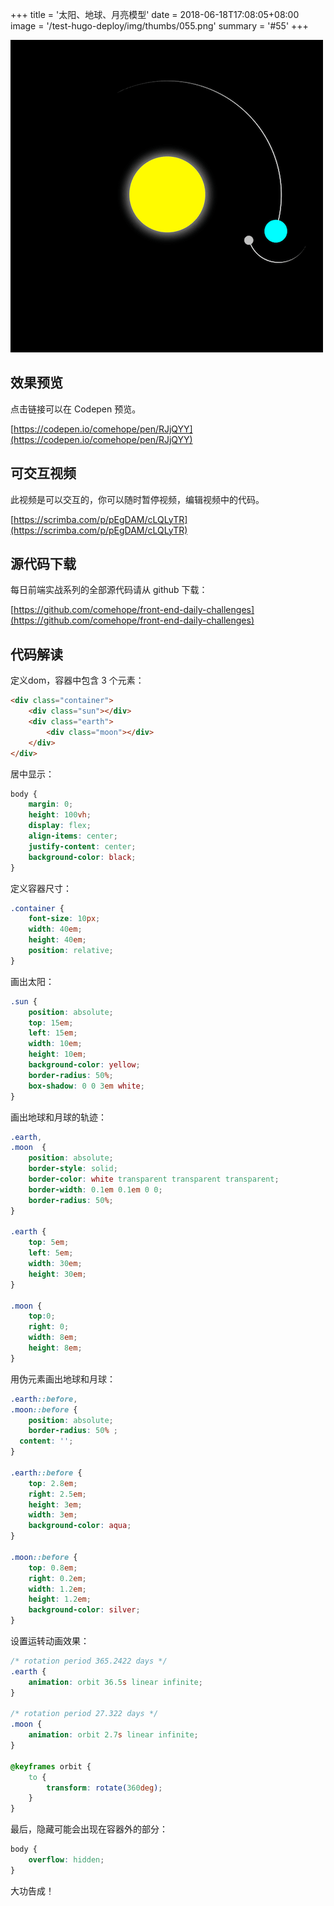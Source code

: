 +++
title = '太阳、地球、月亮模型'
date = 2018-06-18T17:08:05+08:00
image = '/test-hugo-deploy/img/thumbs/055.png'
summary = '#55'
+++

![](./work.png)

## 效果预览

点击链接可以在 Codepen 预览。

[https://codepen.io/comehope/pen/RJjQYY](https://codepen.io/comehope/pen/RJjQYY)

## 可交互视频

此视频是可以交互的，你可以随时暂停视频，编辑视频中的代码。

[https://scrimba.com/p/pEgDAM/cLQLyTR](https://scrimba.com/p/pEgDAM/cLQLyTR)

## 源代码下载

每日前端实战系列的全部源代码请从 github 下载：

[https://github.com/comehope/front-end-daily-challenges](https://github.com/comehope/front-end-daily-challenges)

## 代码解读

定义dom，容器中包含 3 个元素：
```html
<div class="container">
	<div class="sun"></div>
	<div class="earth">
		<div class="moon"></div>
	</div>
</div>
```

居中显示：
```css
body {
	margin: 0;
	height: 100vh;
	display: flex;
	align-items: center;
	justify-content: center;
	background-color: black;
}
```

定义容器尺寸：
```css
.container {
	font-size: 10px;
	width: 40em;
	height: 40em;
	position: relative;
}
```

画出太阳：
```css
.sun {
	position: absolute;
	top: 15em;
	left: 15em;
	width: 10em;
	height: 10em;
	background-color: yellow;
	border-radius: 50%;
	box-shadow: 0 0 3em white;
}
```

画出地球和月球的轨迹：
```css
.earth,
.moon  {
	position: absolute;
	border-style: solid;
	border-color: white transparent transparent transparent;
	border-width: 0.1em 0.1em 0 0;
	border-radius: 50%;
}

.earth {
	top: 5em;
	left: 5em;
	width: 30em;
	height: 30em;
}

.moon {
	top:0;
	right: 0;
	width: 8em;
	height: 8em;
}
```

用伪元素画出地球和月球：
```css
.earth::before,
.moon::before {
	position: absolute;
	border-radius: 50% ; 
  content: '';
}

.earth::before {
	top: 2.8em;
	right: 2.5em;
	height: 3em;
	width: 3em;
	background-color: aqua;
}

.moon::before {
	top: 0.8em;
	right: 0.2em; 
	width: 1.2em;
	height: 1.2em;
	background-color: silver;
}
```

设置运转动画效果：
```css
/* rotation period 365.2422 days */
.earth {
    animation: orbit 36.5s linear infinite;   
}

/* rotation period 27.322 days */
.moon {
    animation: orbit 2.7s linear infinite;
}

@keyframes orbit {
	to {
		transform: rotate(360deg);
	}
}
```

最后，隐藏可能会出现在容器外的部分：
```css
body {
    overflow: hidden;
}
```

大功告成！
